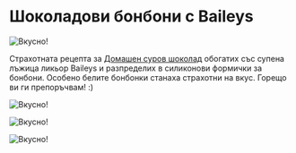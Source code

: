 # Шоколадови бонбони с Baileys

![Вкусно!](/images/2017/12/A50E5FA1-4C64-4297-8904-6E5AF9FEF584-1024x768.jpeg "Да Ви е сладко!")

Страхотната рецепта за [Домашен суров шоколад](2017-11-25-Домашен-суров-шоколад.md) обогатих със супена лъжица ликьор Baileys и разпределих в силиконови формички за бонбони. Особено белите бонбонки станаха страхотни на вкус. Горещо ви ги препоръчвам! :)

![Вкусно!](/images/2018/12/05B95C53-2BFC-4D8E-A092-46D477580A3B-1024x768.jpeg "Да Ви е сладко!")

![Вкусно!](/images/2018/12/D79C1870-1E03-4826-98A3-473E8A151345-1024x768.jpeg "Да Ви е сладко!")

![Вкусно!](/images/2018/12/5BCBC2BA-C09C-4D91-A61B-F12316CB924F-1024x768.jpeg "Да Ви е сладко!")
